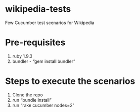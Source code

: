 wikipedia-tests
===============
Few Cucumber test scenarios for Wikipedia 

Pre-requisites
==============
1. ruby 1.9.3
2. bundler - “gem install bundler”

Steps to execute the scenarios
==============================
1. Clone the repo
2. run “bundle install”
3. run “rake cucumber nodes=2"
